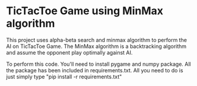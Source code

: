 # TicTacToe Game using MinMax algorithm
This project uses alpha-beta search and minmax algorithm to perform the AI on TicTacToe Game.
The MinMax algorithm is a backtracking algorithm and assume the opponent play optimally against AI. 

To perform this code. You'll need to install pygame and numpy package. All the package has been included in requirements.txt.
All you need to do is just simply type "pip install -r requirements.txt"
